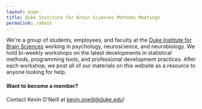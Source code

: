 ```yaml
---
layout: page
title: Duke Institute for Brain Sciences Methods Meetings
permalink: /about
---
```


<div class="col-md-8 pr-5">

<p>We're a group of students, employees, and faculty at the <a href="https://dibs.duke.edu">Duke Institute for Brain Sciences</a> working in psychology, neuroscience, and neurobiology. We hold bi-weekly workshops on the latest developments in statistical methods, programming tools, and professional development practices. After each workshop, we post all of our materials on this website as a resource to anyone looking for help.</p>

<h4>Want to become a member?</h4>

<p>Contact Kevin O'Neill at <a href = "mailto: kevin.oneill@duke.edu">kevin.oneill@duke.edu</a>!</p>

</div>

